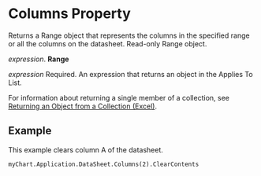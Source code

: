 
# Columns Property

Returns a Range object that represents the columns in the specified range or all the columns on the datasheet. Read-only Range object.

 _expression_. **Range**

 _expression_ Required. An expression that returns an object in the Applies To List.

For information about returning a single member of a collection, see  [Returning an Object from a Collection (Excel)](f8a36459-f9dd-9f4c-ef7a-b188173434d5.md).

## Example

This example clears column A of the datasheet.


```
myChart.Application.DataSheet.Columns(2).ClearContents
```


